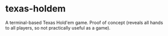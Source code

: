 # texas-holdem

A terminal-based Texas Hold'em game. Proof of concept (reveals all hands to all players, so not practically useful as a game).
